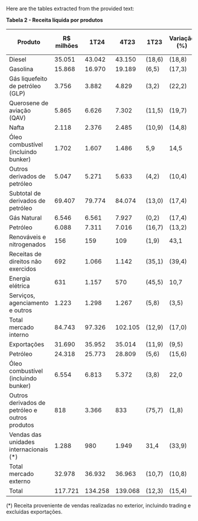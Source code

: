 Here are the tables extracted from the provided text:

**Tabela 2 - Receita líquida por produtos**

| Produto                                                   | R$ milhões | 1T24  | 4T23  | 1T23  | Variação (%)  | 1T24 X 4T23 | 1T24 X 1T23 |
|----------------------------------------------------------|------------|-------|-------|-------|----------------|-------------|-------------|
| Diesel                                                   | 35.051     | 43.042| 43.150| (18,6)| (18,8)         | | |
| Gasolina                                                 | 15.868     | 16.970| 19.189| (6,5) | (17,3)         | | |
| Gás liquefeito de petróleo (GLP)                        | 3.756      | 3.882 | 4.829 | (3,2) | (22,2)         | | |
| Querosene de aviação (QAV)                              | 5.865      | 6.626 | 7.302 | (11,5)| (19,7)         | | |
| Nafta                                                   | 2.118      | 2.376 | 2.485 | (10,9)| (14,8)         | | |
| Óleo combustível (incluindo bunker)                     | 1.702      | 1.607 | 1.486 | 5,9   | 14,5           | | |
| Outros derivados de petróleo                              | 5.047      | 5.271 | 5.633 | (4,2) | (10,4)         | | |
| Subtotal de derivados de petróleo                         | 69.407     | 79.774| 84.074| (13,0)| (17,4)         | | |
| Gás Natural                                             | 6.546      | 6.561 | 7.927 | (0,2) | (17,4)         | | |
| Petróleo                                                | 6.088      | 7.311 | 7.016 | (16,7)| (13,2)         | | |
| Renováveis e nitrogenados                                | 156        | 159   | 109   | (1,9) | 43,1           | | |
| Receitas de direitos não exercidos                       | 692        | 1.066 | 1.142 | (35,1)| (39,4)         | | |
| Energia elétrica                                         | 631        | 1.157 | 570   | (45,5)| 10,7           | | |
| Serviços, agenciamento e outros                          | 1.223      | 1.298 | 1.267 | (5,8) | (3,5)          | | |
| Total mercado interno                                    | 84.743     | 97.326| 102.105| (12,9)| (17,0)        | | |
| Exportações                                             | 31.690     | 35.952| 35.014| (11,9)| (9,5)          | | |
|   Petróleo                                              | 24.318     | 25.773| 28.809| (5,6) | (15,6)         | | |
|   Óleo combustível (incluindo bunker)                   | 6.554      | 6.813 | 5.372 | (3,8) | 22,0           | | |
|   Outros derivados de petróleo e outros produtos         | 818        | 3.366 | 833   | (75,7)| (1,8)          | | |
| Vendas das unidades internacionais (*)                   | 1.288      | 980   | 1.949 | 31,4  | (33,9)         | | |
| Total mercado externo                                    | 32.978     | 36.932| 36.963| (10,7)| (10,8)         | | |
| Total                                                   | 117.721    | 134.258| 139.068| (12,3)| (15,4)       | | |

(*) Receita proveniente de vendas realizadas no exterior, incluindo trading e excluídas exportações.
